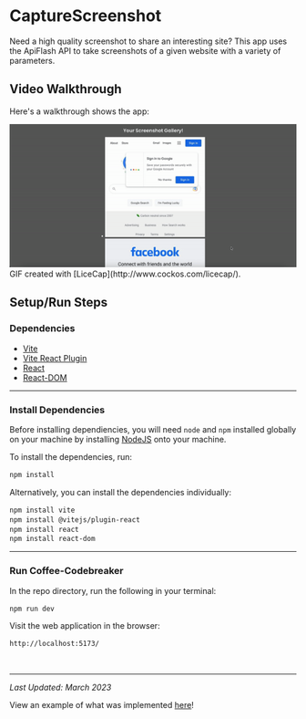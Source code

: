 # CaptureScreenshot
Need a high quality screenshot to share an interesting site? This app uses the ApiFlash API to take screenshots of a given website with a variety of parameters.


## Video Walkthrough

Here's a walkthrough shows the app:

<img src="app_demo.gif" title='Video Walkthrough' width='' alt='Video Walkthrough'/>
<!-- Replace this with whatever GIF tool you used! -->
GIF created with [LiceCap](http://www.cockos.com/licecap/).



## Setup/Run Steps

### Dependencies

* [Vite](https://www.npmjs.com/package/vite)
* [Vite React Plugin](https://www.npmjs.com/package/@vitejs/plugin-react)
* [React](https://www.npmjs.com/package/react)
* [React-DOM](https://www.npmjs.com/package/react-dom)

---

### Install Dependencies

Before installing dependiencies, you will need `node` and `npm` installed globally on your machine by installing  [NodeJS](https://nodejs.org/en/download/) onto your machine.

To install the dependencies, run:

```sh
npm install
```

Alternatively, you can install the dependencies individually:

```sh
npm install vite
npm install @vitejs/plugin-react
npm install react
npm install react-dom
```

---

### Run Coffee-Codebreaker

In the repo directory, run the following in your terminal:

```sh
npm run dev

```

Visit the web application in the browser:

```html
http://localhost:5173/
```

<br/>

---
<!--

### Deploy Community Board

To deploy this application on Netlify, run the following in your terminal:
```sh
npm install
npm run build
```

Upload the generated `dist` file to Netflify at:
```html
https://app.netlify.com/drop
```
-->
*Last Updated: March 2023*

View an example of what was implemented [here](https://symphonious-piroshki-28238c.netlify.app/)!


